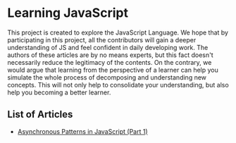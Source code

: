# Learning JavaScript

This project is created to explore the JavaScript Language. We hope that by participating in this project, all the contributors will gain a deeper understanding of JS and feel confident in daily developing work. The authors of these articles are by no means experts, but this fact doesn't necessarily reduce the legitimacy of the contents. On the contrary, we would argue that learning from the perspective of a learner can help you simulate the whole process of decomposing and understanding new concepts. This will not only help to consolidate your understanding, but also help you becoming a better learner.

## List of Articles

* [Asynchronous Patterns in JavaScript (Part 1)](./archive/async-patterns-in-js.md)